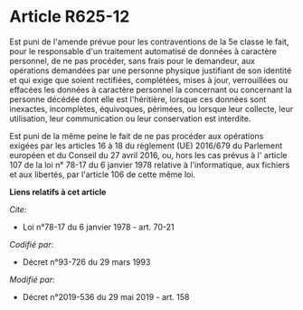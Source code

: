 # Article R625-12

Est puni de l'amende prévue pour les contraventions de la 5e classe le fait, pour le responsable d'un traitement automatisé
de données à caractère personnel, de ne pas procéder, sans frais pour le demandeur, aux opérations demandées par une personne
physique justifiant de son identité et qui exige que soient rectifiées, complétées, mises à jour, verrouillées ou effacées
les données à caractère personnel la concernant ou concernant la personne décédée dont elle est l'héritière, lorsque ces
données sont inexactes, incomplètes, équivoques, périmées, ou lorsque leur collecte, leur utilisation, leur communication ou
leur conservation est interdite.

Est puni de la même peine le fait de ne pas procéder aux opérations exigées par les articles 16 à 18 du règlement (UE)
2016/679 du Parlement européen et du Conseil du 27 avril 2016, ou, hors les cas prévus à l' article 107 de la loi n° 78-17 du
6 janvier 1978 relative à l'informatique, aux fichiers et aux libertés, par l'article 106 de cette même loi.

**Liens relatifs à cet article**

_Cite_:

  - Loi n°78-17 du 6 janvier 1978 - art. 70-21

_Codifié par_:

  - Décret n°93-726 du 29 mars 1993

_Modifié par_:

  - Décret n°2019-536 du 29 mai 2019 - art. 158
